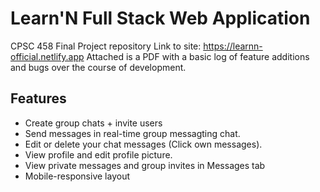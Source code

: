 # Learn'N Full Stack Web Application

CPSC 458 Final Project repository
Link to site: https://learnn-official.netlify.app
Attached is a PDF with a basic log of feature additions and bugs over the course
of development.

## Features

* Create group chats + invite users
* Send messages in real-time group messagting chat.
* Edit or delete your chat messages (Click own messages).
* View profile and edit profile picture.
* View private messages and group invites in Messages tab
* Mobile-responsive layout


